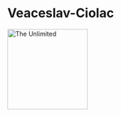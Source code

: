# Veaceslav-Ciolac
<img src="https://github.com/AlexeyShpavda/alexeyshpavda/blob/master/assets/the_unlimited.webp](https://images.credly.com/images/1d00cba3-b482-410c-a507-26d58e77f1db/linkedin_thumb_Artboard_Copy_16.png" alt="The Unlimited" width="180"/>
